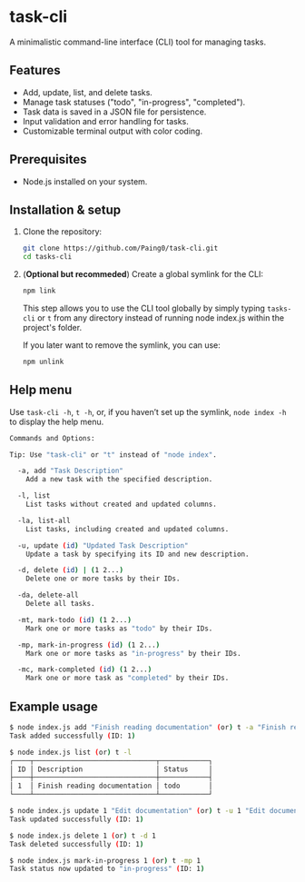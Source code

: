 # task-cli

A minimalistic command-line interface (CLI) tool for managing tasks.

## Features

- Add, update, list, and delete tasks.
- Manage task statuses ("todo", "in-progress", "completed").
- Task data is saved in a JSON file for persistence.
- Input validation and error handling for tasks.
- Customizable terminal output with color coding.

## Prerequisites

- Node.js installed on your system.

## Installation & setup

1. Clone the repository:

   ```bash
   git clone https://github.com/Paing0/task-cli.git
   cd tasks-cli
   ```

2. (**Optional but recommeded**) Create a global symlink for the CLI:

   ```bash
   npm link
   ```

   This step allows you to use the CLI tool globally by simply typing `tasks-cli` or `t` from any directory instead of running node index.js
   within the project's folder.

   If you later want to remove the symlink, you can use:

   ```bash
   npm unlink
   ```

## Help menu

Use `task-cli -h`, `t -h`, or, if you haven’t set up the symlink, `node index
-h` to display the help menu.

```bash
Commands and Options:

Tip: Use "task-cli" or "t" instead of "node index".

  -a, add "Task Description"
    Add a new task with the specified description.

  -l, list
    List tasks without created and updated columns.

  -la, list-all
    List tasks, including created and updated columns.

  -u, update (id) "Updated Task Description"
    Update a task by specifying its ID and new description.

  -d, delete (id) | (1 2...)
    Delete one or more tasks by their IDs.

  -da, delete-all
    Delete all tasks.

  -mt, mark-todo (id) (1 2...)
    Mark one or more tasks as "todo" by their IDs.

  -mp, mark-in-progress (id) (1 2...)
    Mark one or more tasks as "in-progress" by their IDs.

  -mc, mark-completed (id) (1 2...)
    Mark one or more task as "completed" by their IDs.
```

## Example usage

```bash
$ node index.js add "Finish reading documentation" (or) t -a "Finish reading documentation"
Task added successfully (ID: 1)

$ node index.js list (or) t -l
┌────┬──────────────────────────────┬────────────┐
│ ID │ Description                  │ Status     │
├────┼──────────────────────────────┼────────────┤
│ 1  │ Finish reading documentation │ todo       │
└────┴──────────────────────────────┴────────────┘

$ node index.js update 1 "Edit documentation" (or) t -u 1 "Edit documentation"
Task updated successfully (ID: 1)

$ node index.js delete 1 (or) t -d 1
Task deleted successfully (ID: 1)

$ node index.js mark-in-progress 1 (or) t -mp 1
Task status now updated to "in-progress" (ID: 1)
```

